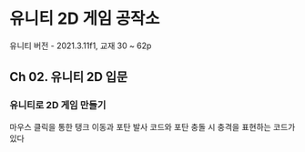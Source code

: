 # 유니티 2D 게임 공작소
유니티 버전 - 2021.3.11f1, 교재 30 ~ 62p
## Ch 02. 유니티 2D 입문

### 유니티로 2D 게임 만들기
마우스 클릭을 통한 탱크 이동과 포탄 발사 코드와 포탄 충돌 시 충격을 표현하는 코드가 있다